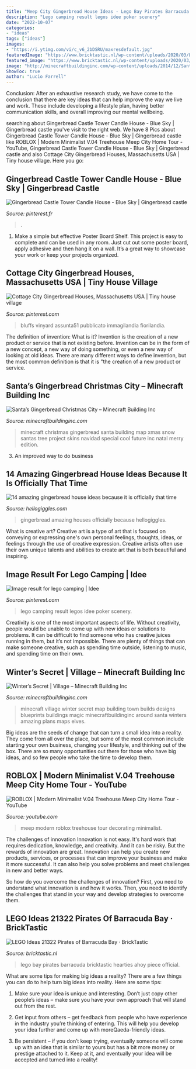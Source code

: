 ```yaml
---
title: "Meep City Gingerbread House Ideas - Lego Bay Pirates Barracuda Bricktastic Hearties Ahoy Piece Official"
description: "Lego camping result legos idee poker scenery"
date: "2022-10-07"
categories:
- "ideas"
tags: ["ideas"]
images:
- "https://i.ytimg.com/vi/c_v6_2bDSRU/maxresdefault.jpg"
featuredImage: "https://www.bricktastic.nl/wp-content/uploads/2020/03/LEGO-Ideas-21322-Pirates-of-Barracuda-Bay-Featured-image-copy.jpg"
featured_image: "https://www.bricktastic.nl/wp-content/uploads/2020/03/LEGO-Ideas-21322-Pirates-of-Barracuda-Bay-Featured-image-copy.jpg"
image: "http://minecraftbuildinginc.com/wp-content/uploads/2014/12/Santas-Gingerbread-Christmas-City-download-minecraft-building-ideas-xmas-snow-3.jpg"
ShowToc: true
author: "Lucio Farrell"
---
```



Conclusion:
After an exhaustive research study, we have come to the conclusion that there are key ideas that can help improve the way we live and work. These include developing a lifestyle plan, having better communication skills, and overall improving our mental wellbeing.

	

		
searching about Gingerbread Castle Tower Candle House - Blue Sky | Gingerbread castle you've visit to the right web. We have 8 Pics about Gingerbread Castle Tower Candle House - Blue Sky | Gingerbread castle like ROBLOX | Modern Minimalist V.04 Treehouse Meep City Home Tour - YouTube, Gingerbread Castle Tower Candle House - Blue Sky | Gingerbread castle and also Cottage City Gingerbread Houses, Massachusetts USA | Tiny house village. Here you go:
		
    
## Gingerbread Castle Tower Candle House - Blue Sky | Gingerbread Castle

<img loading=lazy src="https://i.pinimg.com/originals/1e/90/31/1e903134b801142d84bb303051ca1c21.png" onerror="this.onerror=null;this.src='https://tse2.mm.bing.net/th?id=OIP.WKhxm_juDDLuMK_kVrTscQHaK0&amp;pid=15.1';" alt="Gingerbread Castle Tower Candle House - Blue Sky | Gingerbread castle">

_Source: pinterest.fr_

>. 

	

1. Make a simple but effective Poster Board Shelf. This project is easy to complete and can be used in any room. Just cut out some poster board, apply adhesive and then hang it on a wall. It’s a great way to showcase your work or keep your projects organized.

    
## Cottage City Gingerbread Houses, Massachusetts USA | Tiny House Village

<img loading=lazy src="https://i.pinimg.com/736x/ad/bb/4a/adbb4afcc4eab3d58748f48fc61e96c7--candy-house-gingerbread-houses.jpg" onerror="this.onerror=null;this.src='https://tse1.mm.bing.net/th?id=OIP.7HvNr6ffwuvaJWlrmJjyiAHaEz&amp;pid=15.1';" alt="Cottage City Gingerbread Houses, Massachusetts USA | Tiny house village">

_Source: pinterest.com_

>bluffs vinyard assunta51 pubblicato immagilandia fiorilandia. 

	

The definition of invention: What is it?
Invention is the creation of a new product or service that is not existing before. Invention can be in the form of a new concept, a new way of doing something, or even a new way of looking at old ideas. There are many different ways to define invention, but the most common definition is that it is "the creation of a new product or service.

    
## Santa’s Gingerbread Christmas City – Minecraft Building Inc

<img loading=lazy src="http://minecraftbuildinginc.com/wp-content/uploads/2014/12/Santas-Gingerbread-Christmas-City-download-minecraft-building-ideas-xmas-snow-3.jpg" onerror="this.onerror=null;this.src='https://tse2.mm.bing.net/th?id=OIP.EGXbbLAgQH-jZD5f4XmMCwHaEK&amp;pid=15.1';" alt="Santa’s Gingerbread Christmas City – Minecraft Building Inc">

_Source: minecraftbuildinginc.com_

>minecraft christmas gingerbread santa building map xmas snow santas tree project skins navidad special cool future inc natal merry edition. 

	

3. An improved way to do business

    
## 14 Amazing Gingerbread House Ideas Because It Is Officially That Time

<img loading=lazy src="http://images.hellogiggles.com/uploads/2016/11/26032059/Screen-Shot-2016-11-26-at-11.15.02-AM-e1480188067350.jpg" onerror="this.onerror=null;this.src='https://tse3.mm.bing.net/th?id=OIP.OHv-e7J7DWz7cY-Tx8NlXQHaFy&amp;pid=15.1';" alt="14 amazing gingerbread house ideas because it is officially that time">

_Source: hellogiggles.com_

>gingerbread amazing houses officially because hellogiggles. 

	

What is creative art?
Creative art is a type of art that is focused on conveying or expressing one's own personal feelings, thoughts, ideas, or feelings through the use of creative expression. Creative artists often use their own unique talents and abilities to create art that is both beautiful and inspiring.

    
## Image Result For Lego Camping | Idee

<img loading=lazy src="https://i.pinimg.com/originals/9e/d1/5a/9ed15ad47080e7974012af70b72bfccd.jpg" onerror="this.onerror=null;this.src='https://tse2.mm.bing.net/th?id=OIP.x0ow6GTwiwl3jGngpj1X_gHaHa&amp;pid=15.1';" alt="Image result for lego camping | Idee">

_Source: pinterest.com_

>lego camping result legos idee poker scenery. 

	

Creativity is one of the most important aspects of life. Without creativity, people would be unable to come up with new ideas or solutions to problems. It can be difficult to find someone who has creative juices running in them, but it’s not impossible. There are plenty of things that can make someone creative, such as spending time outside, listening to music, and spending time on their own.

    
## Winter’s Secret | Village – Minecraft Building Inc

<img loading=lazy src="https://minecraftbuildinginc.com/wp-content/uploads/2014/01/Winters-secret-village-minecraft-building-ideas-town-2.jpg" onerror="this.onerror=null;this.src='https://tse3.mm.bing.net/th?id=OIP.9aBxthzxkZU6NbflgSIKsQHaEJ&amp;pid=15.1';" alt="Winter’s Secret | Village – Minecraft Building Inc">

_Source: minecraftbuildinginc.com_

>minecraft village winter secret map building town builds designs blueprints buildings magic minecraftbuildinginc around santa winters amazing plans maps elves. 

	

Big ideas are the seeds of change that can turn a small idea into a reality. They come from all over the place, but some of the most common include starting your own business, changing your lifestyle, and thinking out of the box. There are so many opportunities out there for those who have big ideas, and so few people who take the time to develop them.

    
## ROBLOX | Modern Minimalist V.04 Treehouse Meep City Home Tour - YouTube

<img loading=lazy src="https://i.ytimg.com/vi/c_v6_2bDSRU/maxresdefault.jpg" onerror="this.onerror=null;this.src='https://tse1.mm.bing.net/th?id=OIP.x9pAw2G7iItU8z8n5a6dmQHaEK&amp;pid=15.1';" alt="ROBLOX | Modern Minimalist V.04 Treehouse Meep City Home Tour - YouTube">

_Source: youtube.com_

>meep modern roblox treehouse tour decorating minimalist. 

	

The challenges of innovation
Innovation is not easy. It's hard work that requires dedication, knowledge, and creativity. And it can be risky. But the rewards of innovation are great.
Innovation can help you create new products, services, or processes that can improve your business and make it more successful. It can also help you solve problems and meet challenges in new and better ways.

So how do you overcome the challenges of innovation? First, you need to understand what innovation is and how it works. Then, you need to identify the challenges that stand in your way and develop strategies to overcome them.

    
## LEGO Ideas 21322 Pirates Of Barracuda Bay · BrickTastic

<img loading=lazy src="https://www.bricktastic.nl/wp-content/uploads/2020/03/LEGO-Ideas-21322-Pirates-of-Barracuda-Bay-Featured-image-copy.jpg" onerror="this.onerror=null;this.src='https://tse1.mm.bing.net/th?id=OIP.39ETLs7CNGl5EUJj9xsxRwHaEK&amp;pid=15.1';" alt="LEGO Ideas 21322 Pirates of Barracuda Bay · BrickTastic">

_Source: bricktastic.nl_

>lego bay pirates barracuda bricktastic hearties ahoy piece official. 

	

What are some tips for making big ideas a reality?
There are a few things you can do to help turn big ideas into reality. Here are some tips:
1. Make sure your idea is unique and interesting. Don’t just copy other people’s ideas – make sure you have your own approach that will stand out from the rest.

2. Get input from others – get feedback from people who have experience in the industry you’re thinking of entering. This will help you develop your idea further and come up with moreQaeda-friendly ideas.

3. Be persistent – if you don’t keep trying, eventually someone will come up with an idea that is similar to yours but has a bit more money or prestige attached to it. Keep at it, and eventually your idea will be accepted and turned into a reality!

